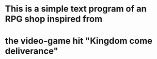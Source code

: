 # This is a simple text program of an RPG shop inspired from
# the video-game hit "Kingdom come deliverance"
